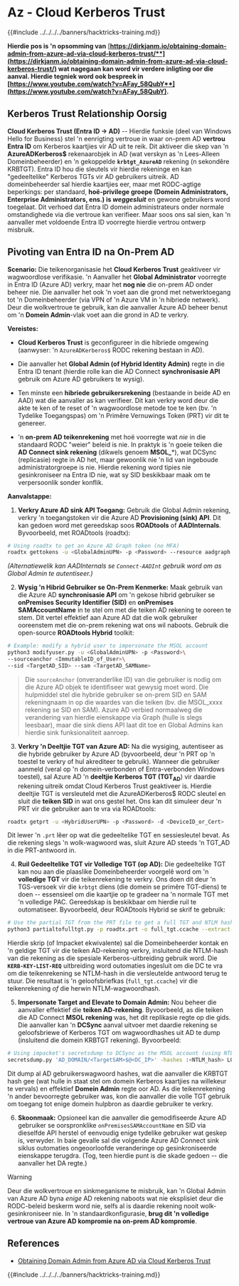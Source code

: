 # Az - Cloud Kerberos Trust

{{#include ../../../../banners/hacktricks-training.md}}

**Hierdie pos is 'n opsomming van** [**https://dirkjanm.io/obtaining-domain-admin-from-azure-ad-via-cloud-kerberos-trust/**](https://dirkjanm.io/obtaining-domain-admin-from-azure-ad-via-cloud-kerberos-trust/) **wat nagegaan kan word vir verdere inligting oor die aanval. Hierdie tegniek word ook bespreek in** [**https://www.youtube.com/watch?v=AFay_58QubY**](https://www.youtube.com/watch?v=AFay_58QubY)**.**

## Kerberos Trust Relationship Oorsig

**Cloud Kerberos Trust (Entra ID -> AD)** -- Hierdie funksie (deel van Windows Hello for Business) stel 'n eenrigting vertroue in waar on-prem AD **vertrou Entra ID** om Kerberos kaartjies vir AD uit te reik. Dit aktiveer die skep van 'n **AzureADKerberos$** rekenaarobjek in AD (wat verskyn as 'n Lees-Alleen Domeinbeheerder) en 'n gekoppelde **`krbtgt_AzureAD`** rekening (n sekondêre KRBTGT). Entra ID hou die sleutels vir hierdie rekeninge en kan "gedeeltelike" Kerberos TGTs vir AD gebruikers uitreik. AD domeinbeheerder sal hierdie kaartjies eer, maar met RODC-agtige beperkings: per standaard, **hoë-privilege groepe (Domein Administrators, Enterprise Administrators, ens.) is *weggesluit*** en gewone gebruikers word toegelaat. Dit verhoed dat Entra ID domein administrateurs onder normale omstandighede via die vertroue kan verifieer. Maar soos ons sal sien, kan 'n aanvaller met voldoende Entra ID voorregte hierdie vertrou ontwerp misbruik.

## Pivoting van Entra ID na On-Prem AD

**Scenario:** Die teikenorganisasie het **Cloud Kerberos Trust** geaktiveer vir wagwoordlose verifikasie. 'n Aanvaller het **Global Administrator** voorregte in Entra ID (Azure AD) verkry, maar het **nog nie** die on-prem AD onder beheer nie. Die aanvaller het ook 'n voet aan die grond met netwerktoegang tot 'n Domeinbeheerder (via VPN of 'n Azure VM in 'n hibriede netwerk). Deur die wolkvertroue te gebruik, kan die aanvaller Azure AD beheer benut om 'n **Domein Admin**-vlak voet aan die grond in AD te verkry.

**Vereistes:**

-   **Cloud Kerberos Trust** is geconfigureer in die hibriede omgewing (aanwyser: 'n `AzureADKerberos$` RODC rekening bestaan in AD).

-   Die aanvaller het **Global Admin (of Hybrid Identity Admin)** regte in die Entra ID tenant (hierdie rolle kan die AD Connect **synchronisasie API** gebruik om Azure AD gebruikers te wysig).

-   Ten minste een **hibriede gebruikersrekening** (bestaande in beide AD en AAD) wat die aanvaller as kan verifieer. Dit kan verkry word deur die akte te ken of te reset of 'n wagwoordlose metode toe te ken (bv. 'n Tydelike Toegangspas) om 'n Primêre Vernuwings Token (PRT) vir dit te genereer.

-   'n **on-prem AD teikenrekening** met hoë voorregte wat *nie* in die standaard RODC "weier" beleid is nie. In praktyk is 'n goeie teiken die **AD Connect sink rekening** (dikwels genoem **MSOL_***), wat DCSync (replicasie) regte in AD het, maar gewoonlik nie 'n lid van ingeboude administratorgroepe is nie. Hierdie rekening word tipies nie gesinkroniseer na Entra ID nie, wat sy SID beskikbaar maak om te verpersoonlik sonder konflik.

**Aanvalstappe:**

1.  **Verkry Azure AD sink API Toegang:** Gebruik die Global Admin rekening, verkry 'n toegangstoken vir die Azure AD **Provisioning (sink) API**. Dit kan gedoen word met gereedskap soos **ROADtools** of **AADInternals**. Byvoorbeeld, met ROADtools (roadtx):
```bash
# Using roadtx to get an Azure AD Graph token (no MFA)
roadtx gettokens -u <GlobalAdminUPN> -p <Password> --resource aadgraph
```
*(Alternatiewelik kan AADInternals se `Connect-AADInt` gebruik word om as Global Admin te autentiseer.)*

2.  **Wysig 'n Hibrid Gebruiker se On-Prem Kenmerke:** Maak gebruik van die Azure AD **synchronisasie API** om 'n gekose hibrid gebruiker se **onPremises Security Identifier (SID)** en **onPremises SAMAccountName** in te stel om met die teiken AD rekening te ooreen te stem. Dit vertel effektief aan Azure AD dat die wolk gebruiker ooreenstem met die on-prem rekening wat ons wil naboots. Gebruik die open-source **ROADtools Hybrid** toolkit:
```bash
# Example: modify a hybrid user to impersonate the MSOL account
python3 modifyuser.py -u <GlobalAdminUPN> -p <Password>\
--sourceanchor <ImmutableID_of_User>\
--sid <TargetAD_SID> --sam <TargetAD_SAMName>
```
> Die `sourceAnchor` (onveranderlike ID) van die gebruiker is nodig om die Azure AD objek te identifiseer wat gewysig moet word. Die hulpmiddel stel die hybride gebruiker se on-prem SID en SAM rekeningnaam in op die waardes van die teiken (bv. die MSOL_xxxx rekening se SID en SAM). Azure AD verbied normaalweg die verandering van hierdie eienskappe via Graph (hulle is slegs leesbaar), maar die sink diens API laat dit toe en Global Admins kan hierdie sink funksionaliteit aanroep.

3.  **Verkry 'n Deeltjie TGT van Azure AD:** Na die wysiging, autentiseer as die hybride gebruiker by Azure AD (byvoorbeeld, deur 'n PRT op 'n toestel te verkry of hul akrediteer te gebruik). Wanneer die gebruiker aanmeld (veral op 'n domein-verbonden of Entra-verbonden Windows toestel), sal Azure AD 'n **deeltjie Kerberos TGT (TGT**<sub>**AD**</sub>) vir daardie rekening uitreik omdat Cloud Kerberos Trust geaktiveer is. Hierdie deeltjie TGT is versleuteld met die AzureADKerberos$ RODC sleutel en sluit die **teiken SID** in wat ons gestel het. Ons kan dit simuleer deur 'n PRT vir die gebruiker aan te vra via ROADtools:
```bash
roadtx getprt -u <HybridUserUPN> -p <Password> -d <DeviceID_or_Cert>
```
Dit lewer 'n `.prt` lêer op wat die gedeeltelike TGT en sessiesleutel bevat. As die rekening slegs 'n wolk-wagwoord was, sluit Azure AD steeds 'n TGT_AD in die PRT-antwoord in.

4.  **Ruil Gedeeltelike TGT vir Volledige TGT (op AD):** Die gedeeltelike TGT kan nou aan die plaaslike Domeinbeheerder voorgelê word om 'n **volledige TGT** vir die teikenrekening te verkry. Ons doen dit deur 'n TGS-versoek vir die `krbtgt` diens (die domein se primêre TGT-diens) te doen -- essensieel om die kaartjie op te gradeer na 'n normale TGT met 'n volledige PAC. Gereedskap is beskikbaar om hierdie ruil te outomatiseer. Byvoorbeeld, deur ROADtools Hybrid se skrif te gebruik:
```bash
# Use the partial TGT from the PRT file to get a full TGT and NTLM hash
python3 partialtofulltgt.py -p roadtx.prt -o full_tgt.ccache --extract-hash
```
Hierdie skrip (of Impacket ekwivalente) sal die Domeinbeheerder kontak en 'n geldige TGT vir die teiken AD-rekening verkry, insluitend die NTLM-hash van die rekening as die spesiale Kerberos-uitbreiding gebruik word. Die **`KERB-KEY-LIST-REQ`** uitbreiding word outomaties ingesluit om die DC te vra om die teikenrekening se NTLM-hash in die versleutelde antwoord terug te stuur. Die resultaat is 'n geloofsbriefkas (`full_tgt.ccache`) vir die teikenrekening *of* die herwin NTLM-wagwoordhash.

5.  **Impersonate Target and Elevate to Domain Admin:** Nou beheer die aanvaller effektief die **teiken AD-rekening**. Byvoorbeeld, as die teiken die AD Connect **MSOL rekening** was, het dit replikasie regte op die gids. Die aanvaller kan 'n **DCSync** aanval uitvoer met daardie rekening se geloofsbriewe of Kerberos TGT om wagwoordhashes uit AD te dump (insluitend die domein KRBTGT rekening). Byvoorbeeld:
```bash
# Using impacket's secretsdump to DCSync as the MSOL account (using NTLM hash)
secretsdump.py 'AD_DOMAIN/<TargetSAM>$@<DC_IP>' -hashes :<NTLM_hash> LOCAL
```
Dit dump al AD gebruikerswagwoord hashes, wat die aanvaller die KRBTGT hash gee (wat hulle in staat stel om domein Kerberos kaartjies na willekeur te vervals) en effektief **Domein Admin** regte oor AD. As die teikenrekening 'n ander bevoorregte gebruiker was, kon die aanvaller die volle TGT gebruik om toegang tot enige domein hulpbron as daardie gebruiker te verkry.

6.  **Skoonmaak:** Opsioneel kan die aanvaller die gemodifiseerde Azure AD gebruiker se oorspronklike `onPremisesSAMAccountName` en SID via dieselfde API herstel of eenvoudig enige tydelike gebruiker wat geskep is, verwyder. In baie gevalle sal die volgende Azure AD Connect sink siklus outomaties ongeoorloofde veranderinge op gesinkroniseerde eienskappe terugdra. (Tog, teen hierdie punt is die skade gedoen -- die aanvaller het DA regte.)

> [!WARNING]
> Deur die wolkvertroue en sinkmeganisme te misbruik, kan 'n Global Admin van Azure AD byna *enige* AD rekening naboots wat nie eksplisiet deur die RODC-beleid beskerm word nie, selfs al is daardie rekening nooit wolk-gesinkroniseer nie. In 'n standaardkonfigurasie, **brug dit 'n volledige vertroue van Azure AD kompromie na on-prem AD kompromie**.


## References

- [Obtaining Domain Admin from Azure AD via Cloud Kerberos Trust](https://dirkjanm.io/obtaining-domain-admin-from-azure-ad-via-cloud-kerberos-trust/)



{{#include ../../../../banners/hacktricks-training.md}}
